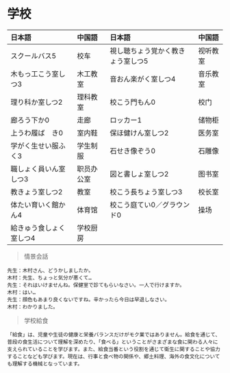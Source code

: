 # 学校

| 日本語                               | 中国語     | 日本語                                         | 中国語   |
| :----------------------------------- | :--------- | :--------------------------------------------- | :------- |
| <ruby>スクールバス5</ruby>           | 校车       | <ruby>視し聴ちょう覚かく教きょう室しつ5</ruby> | 视听教室 |
| <ruby>木もっ工こう室しつ3</ruby>     | 木工教室   | <ruby>音おん楽がく室しつ4</ruby>               | 音乐教室 |
| <ruby>理り科か室しつ2</ruby>         | 理科教室   | <ruby>校こう門もん0</ruby>                     | 校门     |
| <ruby>廊ろう下か0</ruby>             | 走廊       | <ruby>ロッカー1</ruby>                         | 储物柜   |
| <ruby>上うわ履ば　き0</ruby>         | 室内鞋     | <ruby>保ほ健けん室しつ2</ruby>                 | 医务室   |
| <ruby>学がく生せい服ふく3</ruby>     | 学生制服   | <ruby>石せき像ぞう0</ruby>                     | 石雕像   |
| <ruby>職しょく員いん室しつ3</ruby>   | 职员办公室 | <ruby>図と書しょ室しつ2</ruby>                 | 图书室   |
| <ruby>教きょう室しつ2</ruby>         | 教室       | <ruby>校こう長ちょう室しつ3</ruby>             | 校长室   |
| <ruby>体たい育いく館かん4</ruby>     | 体育馆     | <ruby>校こう庭てい0／グラウンド0</ruby>        | 操场     |
| <ruby>給きゅう食しょく室しつ4</ruby> | 学校厨房   |                                                |          |

> 情景会話

```text
先生：木村さん、どうかしましたか。
木村：先生、ちょっと気分が悪くて…
先生：それはいけませんね。保健室で診てもらいなさい。一人で行けますか。
木村：はい…
先生：顔色もあまり良くないですね。辛かったら今日は早退しなさい。
木村：わかりました。
```

> 学校給食

```text
「給食」は、児童や生徒の健康と栄養バランスだけがモク業ではありません。給食を通じて、普段の食生活について理解を深めたり、「食べる」ということがさまざまな食に関わる人々に支えられていることを学びます。また、給食当番という役割を通じて衛生に関することや協力することなども学びます。現在は、行事と食べ物の関係や、郷土料理、海外の食文化についても理解する機械となっています。
```
